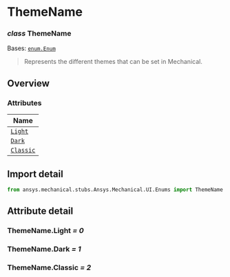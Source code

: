 # ThemeName

<a id="ThemeName"></a>

### *class* ThemeName

Bases: [`enum.Enum`](https://docs.python.org/3/library/enum.html#enum.Enum)

> Represents the different themes that can be set in Mechanical.

> <!-- !! processed by numpydoc !! -->

<a id="overview"></a>

## Overview

### Attributes

| Name |
| --------------------------------- |
| [`Light`](#ThemeName.Light) |
| [`Dark`](#ThemeName.Dark) |
| [`Classic`](#ThemeName.Classic) |

<a id="import-detail"></a>

## Import detail

```python
from ansys.mechanical.stubs.Ansys.Mechanical.UI.Enums import ThemeName
```

<a id="attribute-detail"></a>

## Attribute detail

<a id="ThemeName.Light"></a>

### ThemeName.Light *= 0*

<a id="ThemeName.Dark"></a>

### ThemeName.Dark *= 1*

<a id="ThemeName.Classic"></a>

### ThemeName.Classic *= 2*
